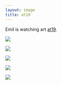 ```yaml
---
layout: image
title: at19
---
```

Emil is watching art [at19](http://at19.de).

![](/img/IMG_9549.jpg)

![](/img/IMG_9539.jpg)

![](/img/IMG_9527.jpg)

![](/img/IMG_9493.jpg)

![](/img/IMG_9504.jpg)


